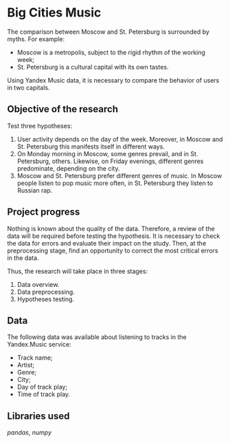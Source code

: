 # Big Cities Music

The comparison between Moscow and St. Petersburg is surrounded by myths. For example:

  * Moscow is a metropolis, subject to the rigid rhythm of the working week;
  * St. Petersburg is a cultural capital with its own tastes.

Using Yandex Music data, it is necessary to compare the behavior of users in two capitals.

## Objective of the research

Test three hypotheses:

1. User activity depends on the day of the week. Moreover, in Moscow and St. Petersburg this manifests itself in different ways.
2. On Monday morning in Moscow, some genres prevail, and in St. Petersburg, others. Likewise, on Friday evenings, different genres predominate, depending on the city.
3. Moscow and St. Petersburg prefer different genres of music. In Moscow people listen to pop music more often, in St. Petersburg they listen to Russian rap.

## Project progress

Nothing is known about the quality of the data. Therefore, a review of the data will be required before testing the hypothesis. It is necessary to check the data for errors and evaluate their impact on the study. Then, at the preprocessing stage, find an opportunity to correct the most critical errors in the data.

Thus, the research will take place in three stages:

1. Data overview.
2. Data preprocessing.
3. Hypotheses testing.

## Data

The following data was available about listening to tracks in the Yandex.Music service:  

  * Track name;
  * Artist;
  * Genre;
  * City;
  * Day of track play;
  * Time of track play.

## Libraries used

*pandas*, *numpy*


